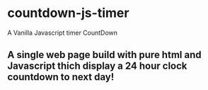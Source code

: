 # countdown-js-timer
A Vanilla Javascript timer CountDown

## A single web page build with pure html and Javascript thich display a 24 hour clock countdown to next day!
